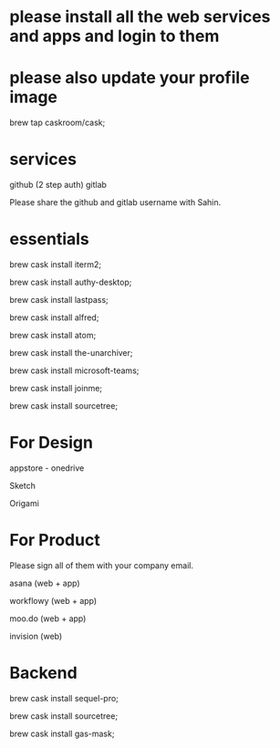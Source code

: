 # please install all the web services and apps and login to them 
# please also update your profile image

brew tap caskroom/cask;


# services
github (2 step auth)
gitlab 

Please share the github and gitlab username with Sahin.


# essentials 

brew cask install iterm2;

brew cask install authy-desktop;

brew cask install lastpass;

brew cask install alfred;

brew cask install atom;

brew cask install the-unarchiver;

brew cask install microsoft-teams;

brew cask install joinme;

brew cask install sourcetree;

# For Design

appstore - onedrive 

Sketch

Origami

# For Product

Please sign all of them with your company email.

asana (web + app)

workflowy (web + app)

moo.do (web + app)

invision (web)


# Backend

brew cask install sequel-pro;

brew cask install sourcetree;

brew cask install gas-mask;
